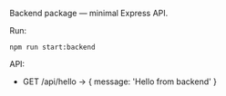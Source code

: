 Backend package — minimal Express API.

Run:

```
npm run start:backend
```

API:

- GET /api/hello -> { message: 'Hello from backend' }

